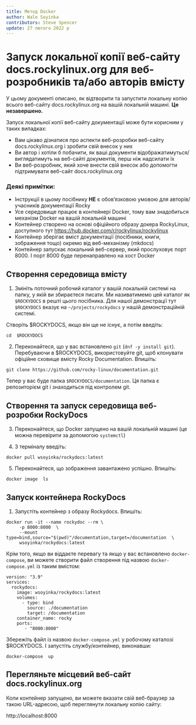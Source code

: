 ```yaml
---
title: Метод Docker
author: Wale Soyinka
contributors: Steve Spencer
update: 27 лютого 2022 р
---
```


# Запуск локальної копії веб-сайту docs.rockylinux.org для веб-розробників та/або авторів вмісту

У цьому документі описано, як відтворити та запустити локальну копію всього веб-сайту docs.rockylinux.org на вашій локальній машині. **Це незавершено.**

Запуск локальної копії веб-сайту документації може бути корисним у таких випадках:

* Вам цікаво дізнатися про аспекти веб-розробки веб-сайту docs.rockylinux.org і зробити свій внесок у них
* Ви автор і хотіли б побачити, як ваші документи відображатимуться/виглядатимуть на веб-сайті документів, перш ніж надсилати їх
* Ви веб-розробник, який хоче внести свій внесок або допомогти підтримувати веб-сайт docs.rockylinux.org


### Деякі примітки:

* Інструкції в цьому посібнику **НЕ** є обов’язковою умовою для авторів/учасників документації Rocky
* Усе середовище працює в контейнері Docker, тому вам знадобиться механізм Docker на вашій локальній машині
* Контейнер створено на основі офіційного образу докера RockyLinux, доступного тут https://hub.docker.com/r/rockylinux/rockylinux
* Контейнер зберігає вміст документації (посібники, книги, зображення тощо) окремо від веб-механізму (mkdocs)
* Контейнер запускає локальний веб-сервер, який прослуховує порт 8000.  І порт 8000 буде перенаправлено на хост Docker


## Створення середовища вмісту

1. Змініть поточний робочий каталог у вашій локальній системі на папку, у якій ви збираєтеся писати. Ми називатимемо цей каталог як `$ROCKYDOCS` в решті цього посібника.  Для нашої демонстрації тут `$ROCKYDOCS` вказує на `~/projects/rockydocs` у нашій демонстраційній системі.

Створіть $ROCKYDOCS, якщо він ще не існує, а потім введіть:

```
cd  $ROCKYDOCS
```

2. Переконайтеся, що у вас встановлено `git` (`dnf -y install git`).  Перебуваючи в $ROCKYDOCS, використовуйте git, щоб клонувати офіційне сховище вмісту Rocky Documentation. Впишіть:

```
git clone https://github.com/rocky-linux/documentation.git
```

Тепер у вас буде папка `$ROCKYDOCS/documentation`. Ця папка є репозиторієм git і знаходиться під контролем git.


## Створення та запуск середовища веб-розробки RockyDocs

3.  Переконайтеся, що Docker запущено на вашій локальній машині (це можна перевірити за допомогою `systemctl`)

4. З терміналу введіть:

```
docker pull wsoyinka/rockydocs:latest
```

5. Переконайтеся, що зображення завантажено успішно. Впишіть:

```
docker image  ls
```

## Запуск контейнера RockyDocs

1. Запустіть контейнер з образу Rockydocs. Впишіть:

```
docker run -it --name rockydoc --rm \
     -p 8000:8000  \
     --mount type=bind,source="$(pwd)"/documentation,target=/documentation  \
     wsoyinka/rockydocs:latest

```


Крім того, якщо ви віддаєте перевагу та якщо у вас встановлено `docker-compose`, ви можете створити файл створення під назвою `docker-compose.yml` із таким вмістом:

```
version: "3.9"
services:
  rockydocs:
    image: wsoyinka/rockydocs:latest
    volumes:
      - type: bind
        source: ./documentation
        target: /documentation
    container_name: rocky
    ports:
       - "8000:8000"

```

Збережіть файл із назвою `docker-compose.yml` у робочому каталозі $ROCKYDOCS.  І запустіть службу/контейнер, виконавши:

```
docker-compose  up
```


## Перегляньте місцевий веб-сайт docs.rockylinux.org

Коли контейнер запущено, ви можете вказати свій веб-браузер за такою URL-адресою, щоб переглянути локальну копію сайту:

http://localhost:8000
